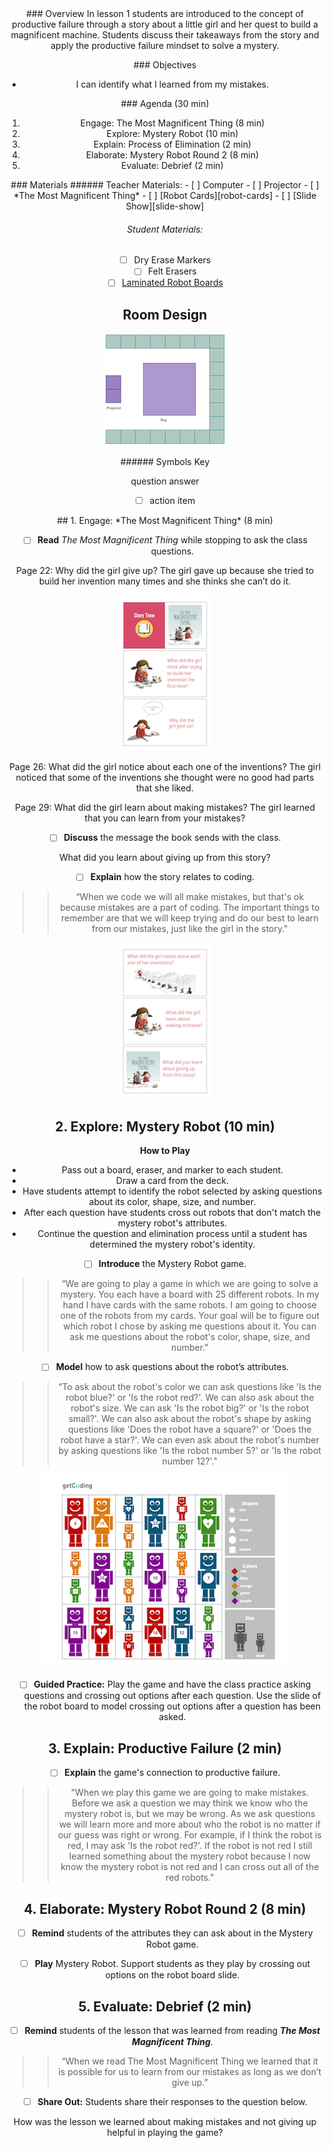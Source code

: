 <header class='header' title='Mystery Robot' subtitle='Lesson 01'/>

<notable>
<iconp src='/icons/activity.png'>### Overview</iconp>
In lesson 1 students are introduced to the concept of productive failure through a story about a little girl and her quest to build a magnificent machine. Students discuss their takeaways from the story and apply the productive failure mindset to solve a mystery.

<iconp src='/icons/objectives.png'>### Objectives</iconp>
- I can identify what I learned from my mistakes.

<iconp src='/icons/agenda.png'>### Agenda (30 min)</iconp>

1. Engage: The Most Magnificent Thing (8 min)
1. Explore: Mystery Robot (10 min)
1. Explain: Process of Elimination (2 min)
1. Elaborate: Mystery Robot Round 2 (8 min)
1. Evaluate: Debrief (2 min)

<note>
<iconp src='/icons/materials.png'>### Materials</iconp>
###### Teacher Materials:
- [ ] Computer
- [ ] Projector
- [ ] *The Most Magnificent Thing*
- [ ] [Robot Cards][robot-cards]
- [ ] [Slide Show][slide-show]

###### Student Materials:
- [ ] Dry Erase Markers
- [ ] Felt Erasers
- [ ] [Laminated Robot Boards][robot-boards]

</note>

<pagebreak/>

## Room Design

![room](/images/layout-rug.png)

<note borderLeft='2px solid green' mt='2em'>
###### Symbols Key

<iconp ml='1.65em' type='question'>question</iconp>
<iconp ml='1.65em' type='answer'>answer</iconp>
- [ ] action item
</note>

<pagebreak/>
## 1. Engage: *The Most Magnificent Thing* (8 min)

- [ ] **Read** *The Most Magnificent Thing* while stopping to ask the class questions.

<iconp type='question'>Page 22: Why did the girl give up?</iconp>
<iconp type='answer'>The girl gave up because she tried to build her invention many times and she thinks she can’t do it.</iconp>

<note>![slides-engage](./images/engage.png)</note>

<iconp type='question'>Page 26: What did the girl notice about each one of the inventions?</iconp>
<iconp type='answer'>The girl noticed that some of the inventions she thought were no good had parts that she liked.</iconp>

<iconp type='question'>Page 29: What did the girl learn about making mistakes?</iconp>
<iconp type='answer'>The girl learned that you can learn from your mistakes?</iconp>

- [ ] **Discuss** the message the book sends with the class.

<iconp type='question'>What did you learn about giving up from this story?</iconp>

- [ ] **Explain** how the story relates to coding.
>>“When we code we will all make mistakes, but that's ok because mistakes are a part of coding. The important things to remember are that we will keep trying and do our best to learn from our mistakes, just like the girl in the story."

<note>![slides-engage](./images/engage-two.png)</note>

## 2. Explore: Mystery Robot (10 min)

**How to Play**
- Pass out a board, eraser, and marker to each student.
- Draw a card from the deck.
- Have students attempt to identify the robot selected by asking questions about its color, shape, size, and number.
- After each question have students cross out robots that don't match the mystery robot's attributes.
- Continue the question and elimination process until a student has determined the mystery robot's identity.

- [ ] **Introduce** the Mystery Robot game.
>> “We are going to play a game in which we are going to solve a mystery. You each have a board with 25 different robots. In my hand I have cards with the same robots. I am going to choose one of the robots from my cards. Your goal will be to figure out which robot I chose by asking me questions about it. You can ask me questions about the robot's color, shape, size, and number."

- [ ] **Model** how to ask questions about the robot’s attributes.
>> “To ask about the robot's color we can ask questions like 'Is the robot blue?' or 'Is the robot red?'. We can also ask about the robot's size. We can ask 'Is the robot big?' or 'Is the robot small?'. We can also ask about the robot's shape by asking questions like 'Does the robot have a square?' or 'Does the robot have a star?'. We can even ask about the robot's number by asking questions like 'Is the robot number 5?' or 'Is the robot number 12?'."

![board](./images/robot-board.png)

- [ ] **Guided Practice:** Play the game and have the class practice asking questions and crossing out options after each question. Use the slide of the robot board to model crossing out options after a question has been asked.

## 3. Explain: Productive Failure (2 min)
- [ ] **Explain** the game's connection to productive failure.
>>"When we play this game we are going to make mistakes. Before we ask a question we may think we know who the mystery robot is, but we may be wrong. As we ask questions we will learn more and more about who the robot is no matter if our guess was right or wrong. For example, if I think the robot is red, I may ask 'Is the robot red?'. If the robot is not red I still learned something about the mystery robot because I now know the mystery robot is not red and I can cross out all of the red robots."

## 4. Elaborate: Mystery Robot Round 2 (8 min)
- [ ] **Remind** students of the attributes they can ask about in the Mystery Robot game.

- [ ] **Play** Mystery Robot. Support students as they play by crossing out options on the robot board slide.

## 5. Evaluate: Debrief (2 min)
- [ ] **Remind** students of the lesson that was learned from reading ***The Most Magnificent Thing***.
>> “When we read The Most Magnificent Thing we learned that it is possible for us to learn from our mistakes as long as we don’t give up.”

- [ ] **Share Out:** Students share their responses to the question below.

<iconp type='question'>How was the lesson we learned about making mistakes and not giving up helpful in playing the game?</iconp>

</notable>

[slide-show]: https://drive.google.com/open?id=1bIGou3ARKNB78DqcmsXUgywcwctqkx-pHWLKNK5IzpU
[robot-boards]: https://drive.google.com/open?id=0B48_2vIyABioa0Z0WXFfbFllaGc
[robot-cards]: https://drive.google.com/open?id=0B48_2vIyABioRWN5b2ZtM0JWcE0
